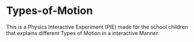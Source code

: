 # Types-of-Motion
This is a Physics Interactive Experiment (PIE) made for the school children that explains different Types of Motion in a interactive Manner.
